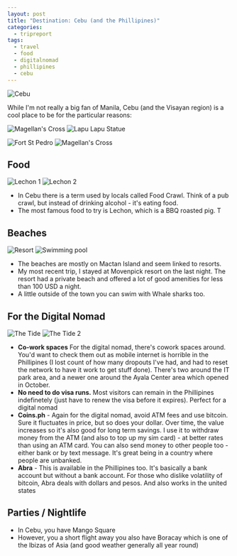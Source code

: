 ```yaml
---
layout: post
title: "Destination: Cebu (and the Phillipines)"
categories:
  - tripreport
tags:
  - travel
  - food
  - digitalnomad
  - phillipines
  - cebu
---
```


![Cebu](https://images.itinerantfoodie.com/cebu-trip-report/resized-IMG_0040.png)

While I'm not really a big fan of Manila, Cebu (and the Visayan region) is a cool place to be for the particular reasons:

![Magellan's Cross](https://images.itinerantfoodie.com/cebu-trip-report/resized-IMG_0058.png)
![Lapu Lapu Statue](https://images.itinerantfoodie.com/cebu-trip-report/resized-IMG_0063.png)

![Fort St Pedro](https://images.itinerantfoodie.com/cebu-trip-report/resized-IMG_0030.png)
![Magellan's Cross](https://images.itinerantfoodie.com/cebu-trip-report/resized-IMG_0056.png)

## Food

![Lechon 1](https://images.itinerantfoodie.com/cebu-trip-report/resized-IMG_0059.png)
![Lechon 2](https://images.itinerantfoodie.com/cebu-trip-report/resized-IMG_0066.png)

* In Cebu there is a term used by locals called Food Crawl. Think of a pub crawl, but instead of drinking alcohol - it's eating food.
* The most famous food to try is Lechon, which is a BBQ roasted pig. T

## Beaches

![Resort](https://images.itinerantfoodie.com/cebu-trip-report/resized-IMG_0079.png)
![Swimming pool](https://images.itinerantfoodie.com/cebu-trip-report/resized-IMG_0080.png)

* The beaches are mostly on Mactan Island and seem linked to resorts.
* My most recent trip, I stayed at Movenpick resort on the last night. The resort had a private beach and offered a lot of good amenities for less than 100 USD a night.
* A little outside of the town you can swim with Whale sharks too.

## For the Digital Nomad

![The Tide](https://images.itinerantfoodie.com/cebu-trip-report/resized-IMG_0025.png)
![The Tide 2](https://images.itinerantfoodie.com/cebu-trip-report/resized-IMG_0024.png)

* **Co-work spaces** For the digital nomad, there's cowork spaces around. You'd want to check them out as mobile internet is horrible in the Phillipines (I lost count of how many dropouts I've had, and had to reset the network to have it work to get stuff done). There's two around the IT park area, and a newer one around the Ayala Center area which opened in October.
* **No need to do visa runs.** Most visitors can remain in the Phillipines indefinetely (just have to renew the visa before it expires). Perfect for a digital nomad
* **Coins.ph** - Again for the digital nomad, avoid ATM fees and use bitcoin. Sure it fluctuates in price, but so does your dollar. Over time, the value increases so it's also good for long term savings. I use it to withdraw money from the ATM (and also to top up my sim card) - at better rates than using an ATM card. You can also send money to other people too - either bank or by text message. It's great being in a country where people are unbanked.
* **Abra** - This is available in the Phillipines too. It's basically a bank account but without a bank account. For those who dislike volatility of bitcoin, Abra deals with dollars and pesos. And also works in the united states

## Parties / Nightlife

* In Cebu, you have Mango Square
* However, you a short flight away you also have Boracay which is one of the Ibizas of Asia (and good weather generally all year round)
